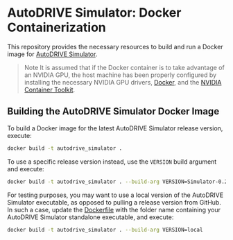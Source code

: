 # AutoDRIVE Simulator: Docker Containerization

This repository provides the necessary resources to build and run a Docker image for [AutoDRIVE Simulator](https://github.com/Tinker-Twins/AutoDRIVE/tree/AutoDRIVE-Simulator).

> Note It is assumed that if the Docker container is to take advantage of an NVIDIA GPU, the host machine has been properly configured by installing the necessary NVIDIA GPU drivers, [Docker](https://docs.docker.com/engine/install), and the [NVIDIA Container Toolkit](https://docs.nvidia.com/datacenter/cloud-native/container-toolkit/latest/index.html).

## Building the AutoDRIVE Simulator Docker Image

To build a Docker image for the latest AutoDRIVE Simulator release version, execute:
```bash
docker build -t autodrive_simulator .
```

To use a specific release version instead, use the `VERSION` build argument and execute:
```bash
docker build -t autodrive_simulator . --build-arg VERSION=Simulator-0.2.0
```

For testing purposes, you may want to use a local version of the AutoDRIVE Simulator executable, as opposed to pulling a release version from GitHub. In such a case, update the [Dockerfile](Dockerfile) with the folder name containing your AutoDRIVE Simulator standalone executable, and execute:
```bash
docker build -t autodrive_simulator . --build-arg VERSION=local
```
